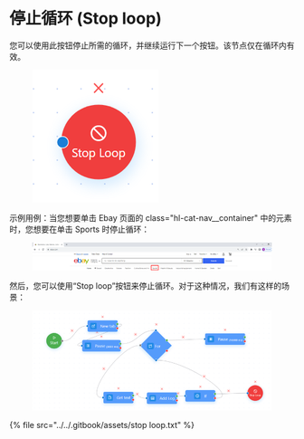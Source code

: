 # 停止循环 (Stop loop)

您可以使用此按钮停止所需的循环，并继续运行下一个按钮。该节点仅在循环内有效。

<figure><img src="../../.gitbook/assets/image (122).png" alt=""><figcaption></figcaption></figure>

示例用例：当您想要单击 Ebay 页面的 class="hl-cat-nav\_\_container" 中的元素时，您想要在单击 Sports 时停止循环：

<figure><img src="../../.gitbook/assets/image (123).png" alt=""><figcaption></figcaption></figure>



然后，您可以使用“Stop loop”按钮来停止循环。对于这种情况，我们有这样的场景：

<figure><img src="../../.gitbook/assets/image (124).png" alt=""><figcaption></figcaption></figure>

{% file src="../../.gitbook/assets/stop loop.txt" %}
